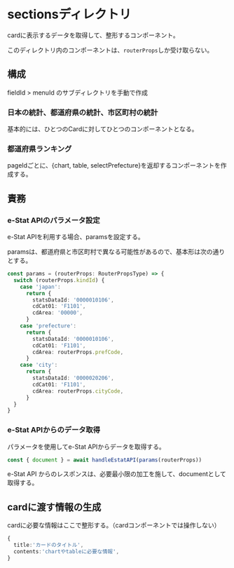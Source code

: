 # sectionsディレクトリ

cardに表示するデータを取得して、整形するコンポーネント。

このディレクトリ内のコンポーネントは、`routerProps`しか受け取らない。

## 構成

fieldId > menuId のサブディレクトリを手動で作成

### 日本の統計、都道府県の統計、市区町村の統計

基本的には、ひとつのCardに対してひとつのコンポーネントとなる。

### 都道府県ランキング

pageIdごとに、{chart, table, selectPrefecture}を返却するコンポーネントを作成する。

## 責務

### e-Stat APIのパラメータ設定

e-Stat APIを利用する場合、paramsを設定する。

paramsは、都道府県と市区町村で異なる可能性があるので、基本形は次の通りとする。

```ts
const params = (routerProps: RouterPropsType) => {
  switch (routerProps.kindId) {
    case 'japan':
      return {
        statsDataId: '0000010106',
        cdCat01: 'F1101',
        cdArea: '00000',
      }
    case 'prefecture':
      return {
        statsDataId: '0000010106',
        cdCat01: 'F1101',
        cdArea: routerProps.prefCode,
      }
    case 'city':
      return {
        statsDataId: '0000020206',
        cdCat01: 'F1101',
        cdArea: routerProps.cityCode,
      }
  }
}
```

### e-Stat APIからのデータ取得

パラメータを使用してe-Stat APIからデータを取得する。

```ts
const { document } = await handleEstatAPI(params(routerProps))
```

e-Stat API からのレスポンスは、必要最小限の加工を施して、documentとして取得する。

## cardに渡す情報の生成

cardに必要な情報はここで整形する。（cardコンポーネントでは操作しない）

```ts
{
  title:'カードのタイトル',
  contents:'chartやtableに必要な情報',
}
```
